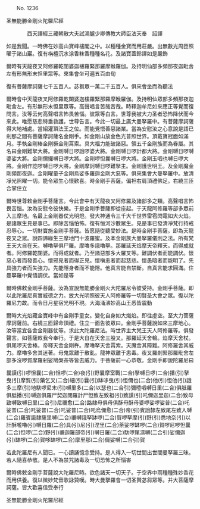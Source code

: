 ﻿　　No. 1236

圣無能勝金剛火陀羅尼經

　　　　西天譯經三藏朝散大夫試鴻臚少卿傳教大師臣法天奉　詔譯


如是我聞。一時佛在妙高山寶峰樓閣之中。以種種金寶而用莊嚴。出無數光周匝照曜于諸山巖。復有栴檀沉水涂香粖香種種名花。及諸寶蓋鈴譯如是嚴飾

爾時有天龍夜叉阿修羅乾闥婆迦樓羅緊那羅摩睺羅伽。及持明仙部多頻那夜迦毗舍左有形無形末怛里眾等。來集會坐可遍五百由旬

復有菩薩摩訶薩七千五百人。苾芻眾一萬二千五百人。俱來會坐而為聽法

爾時會中天龍夜叉阿修羅乾闥婆迦樓羅緊那羅摩睺羅伽。及持明仙眾部多頻那夜迦毗舍左。有形無形末怛里眾等。高聲唱言苦哉苦哉。時釋迦牟尼如來應正等覺而復問言。汝等云何高聲唱言怖畏苦惱。彼眾等白言。世尊我被大力圣者恐怖降伏而今來此。唯愿慈悲特垂救護。世尊告言。今此一切最上廣大曼拏羅中。有菩薩摩訶薩得大地補處。當紹灌頂法王之位。而能覺悟善惡諸業。當為安慰汝之心意說是語已剎那之間有菩薩摩訶薩名金剛手。如金剛山放金色光普照世界。頂戴寶冠面如滿月。手執金剛棒金剛橛金剛罥索。具大福力能破諸惡。領五千金剛族而為眷屬。其名曰金剛難拏大將。金剛嚩日啰誐啰婆大將。金剛嚩日啰計都大將。金剛嚩日啰嚩婆娑大將。金剛儞攞嚩日啰大將。金剛啰怛曩嚩日啰大將。金剛玉呬也嚩日啰大將。金剛作訖啰嚩日啰大將。金剛摩訶嚩日啰難拏主。金剛護世明王。及金剛魔金剛頻那夜迦。金剛曜童子金剛烏娑多羅迦金剛大惡等。俱來集會大曼拏羅中。放清凈光照曜一切。能令眾生心懷歡喜。時金剛手菩薩。偏袒右肩頂禮佛足。右繞三匝合掌住立

爾時世尊敕金剛手菩薩言。今此會中有天龍夜叉阿修羅及諸部多之類。高聲唱言怖畏苦惱。汝為安慰令彼快樂。于是金剛手菩薩即從座起。于天龍阿修羅等部多眾前入三摩地。名最上金剛器仗光明燈。發大神通令三千大千世界雷雹閃電如大火焰。是諸眾生見是事已。即除苦惱怕怖。復有恒河沙數眾生。見是事已發清凈梵行持戒忍辱心。一切財寶施金剛手菩薩。皆愿隨從聽受妙法。是時金剛手菩薩。即為天龍夜叉之眾。說四諦緣生三摩地門十波羅蜜。及本金剛族大曼拏羅儀則之法。所有梵王天大自在天。嚩嚕拏俱尸羅。摩嚕多誐嚕拏。那羅延天焰摩天帝釋天。而得成就者。阿修羅乾闥婆。而得成就者。乃至諸惡部多大羅叉等。難調伏者而能調伏。懷惡心者而發善心。懷邪見者而得正見。懷嗔恚者而起慈悲。懷愚暗者而能明了。先具強力者而失強力。先能隱身者而不能隱。他真言能自禁斷。自真言能求圓滿。住曼拏羅中覺悟調伏。當如是等

爾時佛敕金剛手菩薩。汝為宣說無能勝金剛火大陀羅尼令彼受持。金剛手菩薩。即以此陀羅尼真實威德之力。放大光明照彼天人阿修羅等一切賢圣大會之眾。復以陀羅尼力故。而令日月星宿光明不現。大海涌沸妙高山王悉皆震動

爾時大光焰藏金寶峰中有金剛手童女。變化自身如大熾焰。即往虛空。至大力菩薩摩訶薩前。右繞三匝歸命頂禮。住立一面告彼眾曰。金剛手菩薩說如來三摩地心。汝等當宜各舍金剛器仗等。求此大陀羅尼法。時世界主大梵王天人阿修羅等。俱發聲言。如菩薩敕我今奉行。于是大自在天舍三股叉。那羅延天舍輪。焰摩天舍杖。俱尾啰天舍棒。帝釋天舍金剛杵。摩嚕拏天舍罥索。天魔舍其障難。阿修羅舍其威力。摩嚕多舍其迷著。母鬼眾離于散亂。龍神眾離于恚毒。夜叉羅剎緊那羅毗舍左部多沒啰賀摩羅剎娑鳩槃茶等皆去威力。于菩薩前一心恭敬。金剛手即說陀羅尼曰

曩謨(引)啰怛曩(二合)怛啰(二合)夜(引)野曩摩室戰(二合)拏嚩日啰(二合)播(引)拏曳(引)摩賀(引)藥乞叉(二合)細(引)曩(引)缽哆曳(引)怛儞也(二合)他(引)怛他(引)誐多三摩(引)地馱啰尼末(引)嚩里多(二合)以瑟也(二合引)彌曀呬嚩日里(二合)俱胝羅俱胝播(引)嚩迦俱羅尸契迦閉羅計尸怛致左致祖(引)致謨(引)吒儞迦里迦(二合)致母致嚩致嚩日里(二合引)尼禰愈(二合)路隸母俱母俱酥母酥母婆啰娑啰娑普(二合)吒娑普(二合)吒娑普(二合)吒娑普(二合)吒烏儞愈(二合)帝(引)賓誐隸左致尾左致入嚩(二合)羅賓誐隸薩里嚩(二合)禰嚩誐拏缽啰(二合)賀啰拏摩(引)野(引)悉地奈(引)以計酥嚨嚕(引)嚩日羅(二合)具(引)尼(引)涅里(二合)荼娑啰缽啰(二合)賀啰尼啰怛曩(二合)怛啰(二合)野(引)禰迦羅部帝(引)嚩日羅(二合)馱啰尾濕嚩(二合引)娑儞迦(引)缽啰(二合)賀哆缽啰(二合)摩里那(二合)儞娑嚩(二合引)賀

若此陀羅尼有人聞已。一心讀誦憶念受持。是人得入一切世間出世間曼拏羅三昧。若人隨喜恭敬。是人不為禁咒諸毒及一切恐怖之所惱害

爾時佛敕金剛手菩薩說大陀羅尼時。欲色諸天一切天子。于空界中雨種種殊妙香花而用供養。復以微妙梵音歌詠贊嘆。時大曼拏羅會一切圣賢苾芻眾等。并大菩薩摩訶薩。皆大歡喜信受奉行

圣無能勝金剛火陀羅尼經
